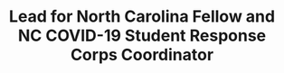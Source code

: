 ---
Destinations: recYn23Vkw8DvdGUn
title: Lead for North Carolina Fellow and NC COVID-19 Student Response Corps Coordinator
contactImage: OrderedDict([('id', 'attxxzhvRRB2UH3zO'), ('width', 3000), ('height', 3000), ('url', 'https://dl.airtable.com/.attachments/763a74af64eb6b94f791f2fd12126bac/00b47b28/Zane-Carroll.jpg'), ('filename', 'Zane-Carroll.jpg'), ('size', 7111598), ('type', 'image/jpeg'), ('thumbnails', OrderedDict([('small', OrderedDict([('url', 'https://dl.airtable.com/.attachmentThumbnails/6e05e434f1e673e6efe5bedfc2edf207/04c9f064'), ('width', 36), ('height', 36)])), ('large', OrderedDict([('url', 'https://dl.airtable.com/.attachmentThumbnails/a5953368e7c75800a405372717c41b3b/fbbd00ad'), ('width', 512), ('height', 512)])), ('full', OrderedDict([('url', 'https://dl.airtable.com/.attachmentThumbnails/b3dd542e899779513dc8983a1b08c2fd/be299402'), ('width', 3000), ('height', 3000)]))]))])
Project Page Content: How can OSP match students without summer internships or jobs due to COVID-19 with local government and nonprofit organizations?
email: covidinterns@osbm.nc.gov, carroll@sog.unc.edu
name: Zane Carroll
employer: Lead for North Carolina
Last Modified: 2022-05-26T17:46:26.000Z
---